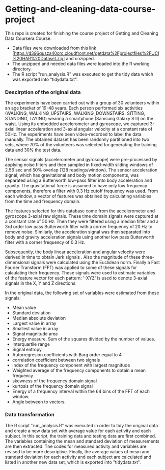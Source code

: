 # Getting-and-cleaning-data-course-project
This repo is created for finishing the course project of Getting and Cleaning Data Coursera Course.
* Data files were downloaded from this link [https://d396qusza40orc.cloudfront.net/getdata%2Fprojectfiles%2FUCI%20HAR%20Dataset.zip] and unzipped.
* The unzipped and needed data files were loaded into the R working directory.
* The R script "run_analysis.R" was executed to get the tidy data which was exported into "tidydata.txt".

### Descirption of the original data
The experiments have been carried out with a group of 30 volunteers within an age bracket of 19-48 years. Each person performed six activities (WALKING, WALKING_UPSTAIRS, WALKING_DOWNSTAIRS, SITTING, STANDING, LAYING) wearing a smartphone (Samsung Galaxy S II) on the waist. Using its embedded accelerometer and gyroscope, we captured 3-axial linear acceleration and 3-axial angular velocity at a constant rate of 50Hz. The experiments have been video-recorded to label the data manually. The obtained dataset has been randomly partitioned into two sets, where 70% of the volunteers was selected for generating the training data and 30% the test data. 

The sensor signals (accelerometer and gyroscope) were pre-processed by applying noise filters and then sampled in fixed-width sliding windows of 2.56 sec and 50% overlap (128 readings/window). The sensor acceleration signal, which has gravitational and body motion components, was separated using a Butterworth low-pass filter into body acceleration and gravity. The gravitational force is assumed to have only low frequency components, therefore a filter with 0.3 Hz cutoff frequency was used. From each window, a vector of features was obtained by calculating variables from the time and frequency domain. 

The features selected for this database come from the accelerometer and gyroscope 3-axial raw signals. These time domain signals were captured at a constant rate of 50 Hz. Then they were filtered using a median filter and a 3rd order low pass Butterworth filter with a corner frequency of 20 Hz to remove noise. Similarly, the acceleration signal was then separated into body and gravity acceleration signals using another low pass Butterworth filter with a corner frequency of 0.3 Hz. 

Subsequently, the body linear acceleration and angular velocity were derived in time to obtain Jerk signals . Also the magnitude of these three-dimensional signals were calculated using the Euclidean norm. Finally a Fast Fourier Transform (FFT) was applied to some of these signals for calaulating their frequency. These signals were used to estimate variables of the feature vector for each pattern: '-XYZ' is used to denote 3-axial signals in the X, Y and Z directions.

In the original data, the following set of variables were estimated from these signals: 

* Mean value
* Standard deviation
* Median absolute deviation 
* Largest value in array
* Smallest value in array
* Signal magnitude area
* Energy measure. Sum of the squares divided by the number of values. 
* Interquartile range 
* Signal entropy
* Autorregresion coefficients with Burg order equal to 4
* correlation coefficient between two signals
* index of the frequency component with largest magnitude
* Weighted average of the frequency components to obtain a mean frequency
* skewness of the frequency domain signal 
* kurtosis of the frequency domain signal 
* Energy of a frequency interval within the 64 bins of the FFT of each window.
* Angle between to vectors.

### Data transformation
The R script "run_analysis.R" was executed in order to tidy the original data and create a new data set with average value for each activity and each subject. In this script, the training data and testing data are first combined. The variables containing the mean and standard deviation of measurements are then extracted. The codes for measured activity and variables are revised to be more descriptive. Finally, the average values of mean and standard deviation for each activity and each subject are calculated and listed in another new data set, which is exported into "tidydata.txt".
